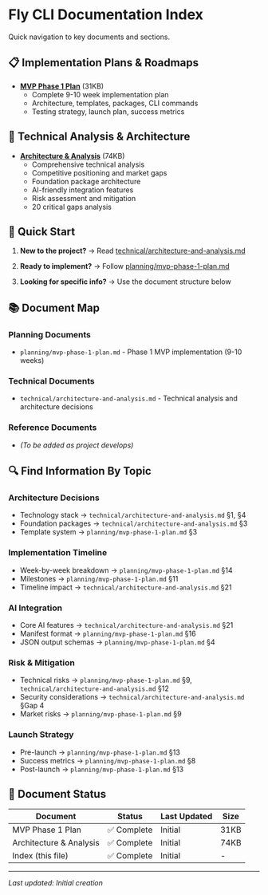 # Fly CLI Documentation Index

Quick navigation to key documents and sections.

## 📋 Implementation Plans & Roadmaps

- **[MVP Phase 1 Plan](planning/mvp-phase-1-plan.md)** (31KB)
  - Complete 9-10 week implementation plan
  - Architecture, templates, packages, CLI commands
  - Testing strategy, launch plan, success metrics

## 🔧 Technical Analysis & Architecture

- **[Architecture & Analysis](technical/architecture-and-analysis.md)** (74KB)
  - Comprehensive technical analysis
  - Competitive positioning and market gaps
  - Foundation package architecture
  - AI-friendly integration features
  - Risk assessment and mitigation
  - 20 critical gaps analysis

## 🚀 Quick Start

1. **New to the project?**
   → Read [technical/architecture-and-analysis.md](technical/architecture-and-analysis.md)

2. **Ready to implement?**
   → Follow [planning/mvp-phase-1-plan.md](planning/mvp-phase-1-plan.md)

3. **Looking for specific info?**
   → Use the document structure below

## 📚 Document Map

### Planning Documents
- `planning/mvp-phase-1-plan.md` - Phase 1 MVP implementation (9-10 weeks)

### Technical Documents
- `technical/architecture-and-analysis.md` - Technical analysis and architecture decisions

### Reference Documents
- *(To be added as project develops)*

## 🔍 Find Information By Topic

### Architecture Decisions
- Technology stack → `technical/architecture-and-analysis.md` §1, §4
- Foundation packages → `technical/architecture-and-analysis.md` §3
- Template system → `planning/mvp-phase-1-plan.md` §3

### Implementation Timeline
- Week-by-week breakdown → `planning/mvp-phase-1-plan.md` §14
- Milestones → `planning/mvp-phase-1-plan.md` §11
- Timeline impact → `technical/architecture-and-analysis.md` §21

### AI Integration
- Core AI features → `technical/architecture-and-analysis.md` §21
- Manifest format → `planning/mvp-phase-1-plan.md` §16
- JSON output schemas → `planning/mvp-phase-1-plan.md` §4

### Risk & Mitigation
- Technical risks → `planning/mvp-phase-1-plan.md` §9, `technical/architecture-and-analysis.md` §12
- Security considerations → `technical/architecture-and-analysis.md` §Gap 4
- Market risks → `planning/mvp-phase-1-plan.md` §9

### Launch Strategy
- Pre-launch → `planning/mvp-phase-1-plan.md` §13
- Success metrics → `planning/mvp-phase-1-plan.md` §8
- Post-launch → `planning/mvp-phase-1-plan.md` §13

## 📝 Document Status

| Document | Status | Last Updated | Size |
|----------|--------|--------------|------|
| MVP Phase 1 Plan | ✅ Complete | Initial | 31KB |
| Architecture & Analysis | ✅ Complete | Initial | 74KB |
| Index (this file) | ✅ Complete | Initial | - |

---
*Last updated: Initial creation*

